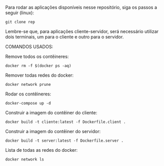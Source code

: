 Para rodar as aplicações disponíveis nesse repositório, siga os passos a seguir (linux):


```
git clone rep
```
Lembre-se que, para aplicações cliente-servidor, será necessário utilizar dois terminais, um para o cliente e outro para o servidor.

COMANDOS USADOS:

Remove todos os contêineres: 
```
docker rm -f $(docker ps -aq)
```

Remover todas redes do docker: 
```
docker network prune
```

Rodar os contêineres: 
```
docker-compose up -d
```

Construir a imagem do contêiner do cliente: 
```
docker build -t cliente:latest -f Dockerfile.client .
```

Construir a imagem do contêiner do servidor: 
```
docker build -t server:latest -f Dockerfile.server .
```

Lista de todas as redes do docker: 
```
docker network ls
```
